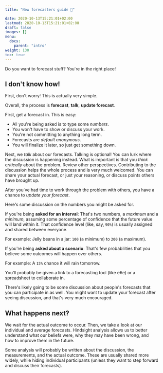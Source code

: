 ```yaml
---
title: "New forecasters guide 🎉"

date: 2020-10-13T15:21:01+02:00
lastmod: 2020-10-13T15:21:01+02:00
draft: false
images: []
menu:
  docs:
    parent: "intro"
weight: 130
toc: true
---
```


Do you want to forecast stuff? You're in the right place!

## I don't know how!
First, don't worry! This is actually very simple.

Overall, the process is **forecast**, **talk**, **update forecast**.

First, get a forecast in. This is easy:

- All you're being asked is to type some _numbers_. 
- You won't have to show or discuss your work.
- You're not committing to anything long term.
- Forecasts are _default anonymous_.
- You will finalize it later, so just get something down.

Next, we _talk_ about our forecasts. Talking is optional! You can lurk where the discussion is happening instead. What is important is that you _think critically_ about the problem. Review other perspectives. Contributing to the discussion helps the whole process and is very much welcomed. You can share your actual forecast, or just your reasoning, or discuss points others have brought up.

After you've had time to work through the problem with others, you have a chance to _update your forecast_.

Here's some discussion on the numbers you might be asked for.

If you're being **asked for an interval**: That's two numbers, a _maximum_ and a _minimum_, assuming some percentage of confidence that the future value will land within it. That confidence level (like, say, `90%`) is usually assigned and shared between everyone.

For example: Jelly beans in a jar: `100` (a minimum) to `200` (a maximum).

If you're being **asked about a scenario**: That's few probabilities that you believe some outcomes will happen over others.

For example: A `15%` chance it will rain tomorrow.

You'll probably be given a link to a forecasting tool (like e6e) or a spreadsheet to collaborate in.

There's likely going to be some discussion about people's forecasts that you can participate in as well. You might want to update your forecast after seeing discussion, and that's very much encouraged. 

## What happens next?
We wait for the actual outcome to occur. Then, we take a look at our individual and average forecasts. Hindsight analysis allows us to better understand what our beliefs were, why they may have been wrong, and how to improve them in the future.

Some analysis will probably be written about the discussion, the measurements, and the actual outcome. These are usually shared more widely, while hiding individual participants (unless they want to step forward and discuss their forecasts).